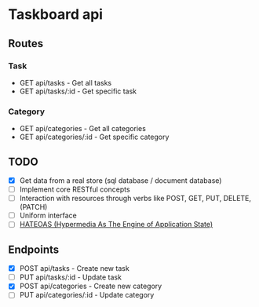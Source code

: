 # Taskboard api

## Routes

### Task
* GET api/tasks - Get all tasks
* GET api/tasks/:id - Get specific task

### Category
* GET api/categories - Get all categories
* GET api/categories/:id - Get specific category

## TODO
- [x] Get data from a real store (sql database / document database)
- [ ] Implement core RESTful concepts
 - [ ] Interaction with resources through verbs like POST, GET, PUT, DELETE, (PATCH)
 - [ ] Uniform interface
 - [ ] [HATEOAS (Hypermedia As The Engine of Application State)](https://en.wikipedia.org/wiki/HATEOAS)
## Endpoints
- [x] POST api/tasks - Create new task
- [ ] PUT api/tasks/:id - Update task
- [x] POST api/categories - Create new category
- [ ] PUT api/categories/:id - Update category
